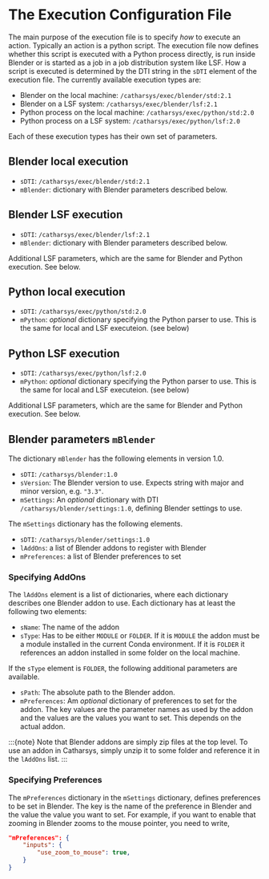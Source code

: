 # The Execution Configuration File

The main purpose of the execution file is to specify *how* to execute an action. Typically an action is a python script. The execution file now defines whether this script is executed with a Python process directly, is run inside Blender or is started as a job in a job distribution system like LSF. How a script is executed is determined by the DTI string in the `sDTI` element of the execution file. The currently available execution types are:

- Blender on the local machine: `/catharsys/exec/blender/std:2.1`
- Blender on a LSF system: `/catharsys/exec/blender/lsf:2.1`
- Python process on the local machine: `/catharsys/exec/python/std:2.0`
- Python process on a LSF system: `/catharsys/exec/python/lsf:2.0`

Each of these execution types has their own set of parameters.

## Blender local execution

- `sDTI`: `/catharsys/exec/blender/std:2.1`
- `mBlender`: dictionary with Blender parameters described below.

## Blender LSF execution

- `sDTI`: `/catharsys/exec/blender/lsf:2.1`
- `mBlender`: dictionary with Blender parameters described below.

Additional LSF parameters, which are the same for Blender and Python execution. See below.

## Python local execution

- `sDTI`: `/catharsys/exec/python/std:2.0`
- `mPython`: *optional* dictionary specifying the Python parser to use. This is the same for local and LSF executeion. (see below)

## Python LSF execution

- `sDTI`: `/catharsys/exec/python/lsf:2.0`
- `mPython`: *optional* dictionary specifying the Python parser to use. This is the same for local and LSF executeion. (see below)

Additional LSF parameters, which are the same for Blender and Python execution. See below.

## Blender parameters `mBlender`

The dictionary `mBlender` has the following elements in version 1.0.

- `sDTI`: `/catharsys/blender:1.0`
- `sVersion`: The Blender version to use. Expects string with major and minor version, e.g. `"3.3"`.
- `mSettings`: An *optional* dictionary with DTI `/catharsys/blender/settings:1.0`, defining Blender settings to use.

The `mSettings` dictionary has the following elements.

- `sDTI`: `/catharsys/blender/settings:1.0`
- `lAddOns`: a list of Blender addons to register with Blender
- `mPreferences`: a list of Blender preferences to set

### Specifying AddOns

The `lAddOns` element is a list of dictionaries, where each dictionary describes one Blender addon to use. Each dictionary has at least the following two elements:

- `sName`: The name of the addon
- `sType`: Has to be either `MODULE` or `FOLDER`. If it is `MODULE` the addon must be a module installed in the current Conda environment. If it is `FOLDER` it references an addon installed in some folder on the local machine. 

If the `sType` element is `FOLDER`, the following additional parameters are available.

- `sPath`: The absolute path to the Blender addon.
- `mPreferences`: Am *optional* dictionary of preferences to set for the addon. The key values are the parameter names as used by the addon and the values are the values you want to set. This depends on the actual addon.

:::{note}
Note that Blender addons are simply zip files at the top level. To use an addon in Catharsys, simply unzip it to some folder and reference it in the `lAddOns` list.
:::

### Specifying Preferences

The `mPreferences` dictionary in the `mSettings` dictionary, defines preferences to be set in Blender. The key is the name of the preference in Blender and the value the value you want to set. For example, if you want to enable that zooming in Blender zooms to the mouse pointer, you need to write,

```json
"mPreferences": {
    "inputs": {
        "use_zoom_to_mouse": true,
    }
}
```

